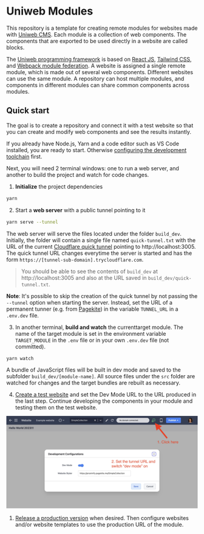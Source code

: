 # Uniweb Modules

This repository is a template for creating remote modules for websites made with [Uniweb CMS](https://uniwebcms.com). Each module is a collection of web components. The components that are exported to be used directly in a website are called blocks.

The [Uniweb programming framework](https://help.uniweb.app/) is based on [React JS](https://react.dev/), [Tailwind CSS](https://tailwindcss.com/), and [Webpack module federation](https://webpack.js.org/concepts/module-federation/). A website is assigned a single remote module, which is made out of several web components. Different websites can use the same module. A repository can host multiple modules, and components in different modules can share common components across modules.

## Quick start

The goal is to create a repository and connect it with a test website so that you can create and modify web components and see the results instantly.

If you already have Node.js, Yarn and a code editor such as VS Code installed, you are ready to start. Otherwise [configuring the development toolchain](https://github.com/uniwebcms/uniweb-module-builder/blob/main/docs/dev_toolchain.md) first.

Next, you will need 2 terminal windows: one to run a web server, and another to build the project and watch for code changes.

1. **Initialize** the project dependencies

``` bash
yarn
```

2. Start a **web server** with a public tunnel pointing to it

``` bash
yarn serve --tunnel
```

The web server will serve the files located under the folder `build_dev`. Initially, the folder will contain a single file named `quick-tunnel.txt` with the URL of the current [Cloudflare quick tunnel](https://developers.cloudflare.com/cloudflare-one/connections/connect-apps/do-more-with-tunnels/trycloudflare/) pointing to http://localhost:3005. The quick tunnel URL changes everytime the server is started and has the form `https://[tunnel-sub-domain].trycloudflare.com`. 

> You should be able to see the contents of `build_dev` at http://localhost:3005 and also at the URL saved in `build_dev/quick-tunnel.txt`.

**Note**: It's possible to skip the creation of the quick tunnel by not passing the `--tunnel` option when starting the server. Instead, set the URL of a permanent tunner (e.g. from [Pagekite](https://github.com/uniwebcms/uniweb-module-builder/blob/main/docs/pagekite.md)) in the variable `TUNNEL_URL` in a `.env.dev` file.


3. In another terminal, **build and watch** the currenttarget module. The name of the target module is set in the environment variable `TARGET_MODULE` in the `.env` file or in your own `.env.dev` file (not committed).

``` bash
yarn watch
```

A bundle of JavaScript files will be built in dev mode and saved to the subfolder `build_dev/[module-name]`. All source files under the `src` folder are watched for changes and the target bundles are rebuilt as necessary.

4. [Create a test website](https://github.com/uniwebcms/uniweb-module-builder/blob/main/docs/dev_with_tunnel.md#connecting-the-module-to-a-website) and set the Dev Mode URL to the URL produced in the last step. Continue developing the components in your module and testing them on the test website.

![img.jpg](https://github.com/uniwebcms/uniweb-module-builder/raw/main/docs/assets/dev_mode.jpg)

1. [Release a production version](https://github.com/uniwebcms/uniweb-module-builder/blob/main/docs/prod_distribution.md) when desired. Then configure websites and/or website templates to use the production URL of the module.
